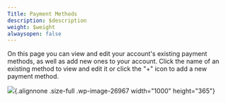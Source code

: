 ```yaml
---
Title: Payment Methods
description: $description
weight: $weight
alwaysopen: false
---
```

On this page you can view and edit your account's existing payment
methods, as well as add new ones to your account. Click the name of an
existing method to view and edit it or click the "+" icon to add a new
payment method.

![](/wp-content/uploads/2017/04/payment_methods.png){.alignnone
.size-full .wp-image-26967 width="1000" height="365"}
